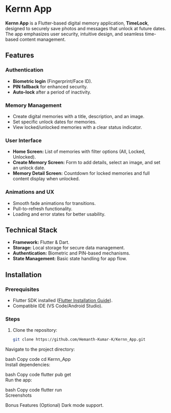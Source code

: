 # Kernn App  

**Kernn App** is a Flutter-based digital memory application, **TimeLock**, designed to securely save photos and messages that unlock at future dates. The app emphasizes user security, intuitive design, and seamless time-based content management.  

## Features  

### Authentication  
- **Biometric login** (Fingerprint/Face ID).  
- **PIN fallback** for enhanced security.  
- **Auto-lock** after a period of inactivity.  

### Memory Management  
- Create digital memories with a title, description, and an image.  
- Set specific unlock dates for memories.  
- View locked/unlocked memories with a clear status indicator.  

### User Interface  
- **Home Screen:** List of memories with filter options (All, Locked, Unlocked).  
- **Create Memory Screen:** Form to add details, select an image, and set an unlock date.  
- **Memory Detail Screen:** Countdown for locked memories and full content display when unlocked.  

### Animations and UX  
- Smooth fade animations for transitions.  
- Pull-to-refresh functionality.  
- Loading and error states for better usability.  

## Technical Stack  

- **Framework:** Flutter & Dart.  
- **Storage:** Local storage for secure data management.  
- **Authentication:** Biometric and PIN-based mechanisms.  
- **State Management:** Basic state handling for app flow.  

## Installation  

### Prerequisites  
- Flutter SDK installed ([Flutter Installation Guide](https://flutter.dev/docs/get-started/install)).  
- Compatible IDE (VS Code/Android Studio).  

### Steps  

1. Clone the repository:  
   ```bash  
   git clone https://github.com/Hemanth-Kumar-K/Kernn_App.git  
Navigate to the project directory:

bash
Copy code
cd Kernn_App  
Install dependencies:

bash
Copy code
flutter pub get  
Run the app:

bash
Copy code
flutter run  
Screenshots

Bonus Features (Optional)
Dark mode support.






